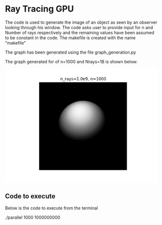 # Ray Tracing GPU

The code is used to generate the image of an object as seen by an observer looking through his window. The code asks user to provide input for n and Number of rays respectively and the remaining values have been assumed to be constant in the code. The makefile is created with the name "makefile"

The graph has been generated using the file graph_generation.py

The graph generated for of n=1000 and Nrays=1B is shown below:

![Fig 1](plot_1000_100.png)

## Code to execute

Below is the code to execute from the terminal

./parallel 1000 1000000000